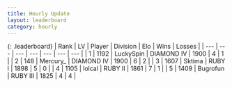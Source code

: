 ```yaml
---
title: Hourly Update
layout: leaderboard
category: hourly
---
```


{: .leaderboard}
| Rank | LV | Player | Division | Elo | Wins | Losses |
| --- | --- | --- | --- | --- | --- | --- |
| <span data-change="1">1</span> | 1192 | <span title="ID: 498412">LuckySpin</span> | DIAMOND IV | <span data-change="27">1900</span> | <span data-change="3">4</span> | <span data-change="1">1</span> |
| <span data-change="-1">2</span> | 148 | <span title="ID: 680422">Mercury_</span> | DIAMOND IV | <span data-change="6">1900</span> | <span data-change="3">6</span> | <span data-change="2">2</span> |
| <span data-change="-">3</span> | 1607 | <span title="ID: 353063">Sktima</span> | RUBY I | <span data-change="-">1898</span> | <span data-change="-">5</span> | <span data-change="-">0</span> |
| <span data-change="-1">4</span> | 1105 | <span title="ID: 487583">lolcal</span> | RUBY II | <span data-change="0">1861</span> | <span data-change="0">7</span> | <span data-change="0">1</span> |
| <span data-change="-1">5</span> | 1409 | <span title="ID: 46333">Bugrofun</span> | RUBY III | <span data-change="-9">1825</span> | <span data-change="0">4</span> | <span data-change="1">4</span> |